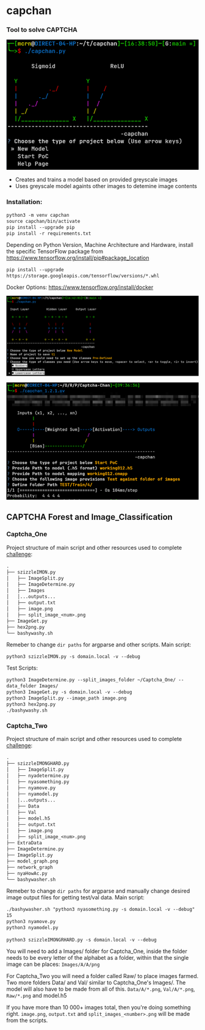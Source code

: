 # capchan

### Tool to solve CAPTCHA

![Alt text](images/cap_PreV.png)

* Creates and trains a model based on provided greyscale images
* Uses greyscale model againts other images to detemine image contents

### Installation:
```
python3 -m venv capchan
source capchan/bin/activate
pip install --upgrade pip
pip install -r requirements.txt 
```

Depending on Python Version, Machine Architecture and Hardware, install the specific TensorFlow package from https://www.tensorflow.org/install/pip#package_location
```
pip install --upgrade https://storage.googleapis.com/tensorflow/versions/*.whl
```
Docker Options:
https://www.tensorflow.org/install/docker

![Alt text](images/cap_model.png)

![Alt text](images/cap_POC.png)

## CAPTCHA Forest and Image_Classification

### Captcha_One
Project structure of main script and other resources used to complete [challenge](https://ctftime.org/task/7507):
```
.
├── szizzleIMON.py
│   ├── ImageSplit.py
│   ├── ImageDetermine.py
│   ├── Images
│   │...outputs...
│   ├── output.txt
│   ├── image.png
│   ├── split_image_<num>.png
├── ImageGet.py
├── hex2png.py
└── bashywashy.sh
```
Remeber to change `dir paths` for argparse and other scripts. Main script:
```
python3 szizzleIMON.py -s domain.local -v --debug
```

Test Scripts:
```
python3 ImageDetermine.py --split_images_folder ~/Captcha_One/ --data_folder Images/
python3 ImageGet.py -s domain.local -v --debug
python3 ImageSplit.py --image_path image.png
python3 hex2png.py 
./bashywashy.sh 
```


### Captcha_Two
Project structure of main script and other resources used to complete [challenge](https://ctftime.org/task/7508):
```
.
├── szizzleIMONGHARD.py
│   ├── ImageSplit.py
│   ├── nyadetermine.py
│   ├── nyasomething.py
│   ├── nyamove.py
│   ├── nyamodel.py
│   │...outputs...
│   ├── Data
│   ├── Val
│   ├── model.h5
│   ├── output.txt
│   ├── image.png
│   ├── split_image_<num>.png
├── ExtraData
├── ImageDetermine.py
├── ImageSplit.py 
├── model_graph.png
├── network_graph
├── nyaHowAc.py 
└── bashywasher.sh
```

Remeber to change `dir paths` for argparse and manually change desired image output files for getting test/val data. Main script:
```
./bashywasher.sh "python3 nyasomething.py -s domain.local -v --debug" 15
python3 nyamove.py 
python3 nyamodel.py

python3 szizzleIMONGRHARD.py -s domain.local -v --debug
```

You will need to add a Images/ folder for Captcha_One, inside the folder needs to be every letter of the alphabet as a folder, within that the single image can be places:
`Images/A/A/png`

For Captcha_Two you will need a folder called Raw/ to place images farmed. Two more folders Data/ and Val/ similar to Captcha_One's Images/. The model will also have to be made from all of this. 
`Data/A/*.png`, `Val/A/*.png`, `Raw/*.png` and model.h5

If you have more than 10 000+ images total, then you're doing something right. `image.png`, `output.txt` and `split_images_<number>.png` will be made from the scripts.
